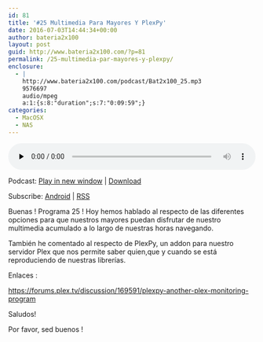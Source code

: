 ```yaml
---
id: 81
title: '#25 Multimedia Para Mayores Y PlexPy'
date: 2016-07-03T14:44:34+00:00
author: bateria2x100
layout: post
guid: http://www.bateria2x100.com/?p=81
permalink: /25-multimedia-par-mayores-y-plexpy/
enclosure:
  - |
    http://www.bateria2x100.com/podcast/Bat2x100_25.mp3
    9576697
    audio/mpeg
    a:1:{s:8:"duration";s:7:"0:09:59";}
categories:
  - MacOSX
  - NAS
---
```

<div class="powerpress_player" id="powerpress_player_5874">
  <audio class="wp-audio-shortcode" id="audio-81-27" preload="none" style="width: 100%;" controls="controls"><source type="audio/mpeg" src="http://www.bateria2x100.com/podcast/Bat2x100_25.mp3?_=27" /><a href="http://www.bateria2x100.com/podcast/Bat2x100_25.mp3">http://www.bateria2x100.com/podcast/Bat2x100_25.mp3</a></audio>
</div>

<p class="powerpress_links powerpress_links_mp3">
  Podcast: <a href="http://www.bateria2x100.com/podcast/Bat2x100_25.mp3" class="powerpress_link_pinw" target="_blank" title="Play in new window" onclick="return powerpress_pinw('https://www.bateria2x100.com/?powerpress_pinw=81-podcast');" rel="nofollow">Play in new window</a> | <a href="http://www.bateria2x100.com/podcast/Bat2x100_25.mp3" class="powerpress_link_d" title="Download" rel="nofollow" download="Bat2x100_25.mp3">Download</a>
</p>

<p class="powerpress_links powerpress_subscribe_links">
  Subscribe: <a href="https://subscribeonandroid.com/www.bateria2x100.com/feed/podcast/" class="powerpress_link_subscribe powerpress_link_subscribe_android" title="Subscribe on Android" rel="nofollow">Android</a> | <a href="https://www.bateria2x100.com/feed/podcast/" class="powerpress_link_subscribe powerpress_link_subscribe_rss" title="Subscribe via RSS" rel="nofollow">RSS</a>
</p>

Buenas ! Programa 25 ! Hoy hemos hablado al respecto de las diferentes opciones para que nuestros mayores puedan disfrutar de nuestro multimedia acumulado a lo largo de nuestras horas navegando.

También he comentado al respecto de PlexPy, un addon para nuestro servidor Plex que nos permite saber quien,que y cuando se está reproduciendo de nuestras librerías.

Enlaces :

<https://forums.plex.tv/discussion/169591/plexpy-another-plex-monitoring-program>

Saludos!
  
Por favor, sed buenos !